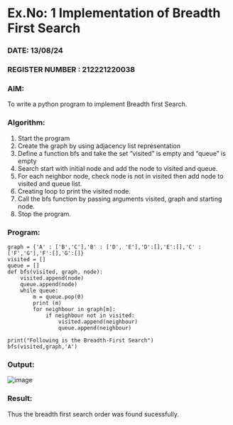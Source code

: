 # Ex.No: 1  Implementation of Breadth First Search 
### DATE: 13/08/24                                                                            
### REGISTER NUMBER : 212221220038
### AIM: 
To write a python program to implement Breadth first Search. 
### Algorithm:
1. Start the program
2. Create the graph by using adjacency list representation
3. Define a function bfs and take the set “visited” is empty and “queue” is empty
4. Search start with initial node and add the node to visited and queue.
5. For each neighbor node, check node is not in visited then add node to visited and queue list.
6.  Creating loop to print the visited node.
7.   Call the bfs function by passing arguments visited, graph and starting node.
8.   Stop the program.
### Program:
```
graph = {'A' : ['B','C'],'B' : ['D', 'E'],'D':[],'E':[],'C' : ['F','G'],'F':[],'G':[]}
visited = []
queue = []
def bfs(visited, graph, node):
    visited.append(node)
    queue.append(node)
    while queue:
        m = queue.pop(0)
        print (m)
        for neighbour in graph[m]:
            if neighbour not in visited:
                visited.append(neighbour)
                queue.append(neighbour)

print("Following is the Breadth-First Search")
bfs(visited,graph,'A')
```
### Output:
![image](https://github.com/user-attachments/assets/845d7423-40e6-41d6-bc32-ceb6963fa99d)

### Result:
Thus the breadth first search order was found sucessfully.
